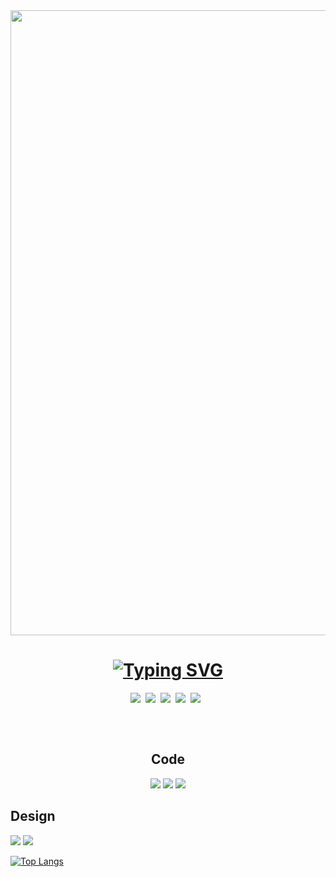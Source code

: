 <div id="header" align="center">
  <img src="https://media0.giphy.com/media/9eutY1z2G3bpbP2zeJ/giphy.gif" width="1000" style="pointer-events: none; cursor: default;"/>
  
 <h1><a href="https://git.io/typing-svg" style="pointer-events: none; cursor: default;"><img src="https://readme-typing-svg.herokuapp.com?font=Cascadia+Code&weight=800&size=40&duration=3000&pause=10000&color=BDD6E7&background=7AE8FF00&center=true&multiline=true&width=1000&height=60&lines=Welcome+I'm+designer+%26+dev+Web++" alt="Typing SVG" /></a>
  </h1>
  
  <div style='display:flex; justify-content:center;'>
    <a href="https://lm-ant.github.io">
        <img src="https://img.shields.io/badge/Portfolio-AD8CD6.svg?style=for-the-badge" />
    </a>&nbsp;&nbsp;
    <a href="mailto:louismarie.beyer@gmail.com">
        <img src="https://img.shields.io/badge/Gmail-D14836?style=for-the-badge&logo=gmail&logoColor=white" />
    </a>&nbsp;&nbsp;
    <a href="https://discordapp.com/users/377560969213378560">
        <img src="https://img.shields.io/badge/Discord-7289DA?style=for-the-badge&logo=discord&logoColor=white" />
    </a>&nbsp;&nbsp;
    <a href="https://www.linkedin.com/in/louis-marie-beyer-886818164/">
        <img src="https://img.shields.io/badge/LinkedIn-0077B5?style=for-the-badge&logo=linkedin&logoColor=white"/>
    </a>&nbsp;&nbsp;
    <a href="https://www.instagram.com/louismarie10/">
        <img src="https://img.shields.io/badge/Instagram-E4405F?style=for-the-badge&logo=instagram&logoColor=white"/>
    </a>&nbsp;&nbsp;
</div>
    
  <br></br>
  
  <div align='flex;'>
    <div style='align:right'>  
      <h2>Code</h2>
      <img src="https://img.shields.io/badge/Discord-7289DA?style=for-the-badge&logo=discord&logoColor=white" />
      <img src="https://img.shields.io/badge/Discord-7289DA?style=for-the-badge&logo=discord&logoColor=white" />
      <img src="https://img.shields.io/badge/Discord-7289DA?style=for-the-badge&logo=discord&logoColor=white" />
    </div>
    <div align='left'>
      <h2>Design</h2>
      <img src="https://img.shields.io/badge/Discord-7289DA?style=for-the-badge&logo=discord&logoColor=white" />
      <img src="https://img.shields.io/badge/Discord-7289DA?style=for-the-badge&logo=discord&logoColor=white" />
    </div>
  </div>
  
  


</div>

 [![Top Langs](https://github-readme-stats.vercel.app/api/top-langs/?username=lm-ant&layout=compact&theme=material-palenight)](https://github.com/anuraghazra/github-readme-stats)


